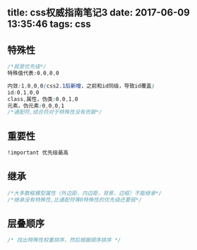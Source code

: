 title: css权威指南笔记3
date: 2017-06-09 13:35:46
tags: css
---

## 特殊性

```css
/*就是优先级*/
特殊值代表:0,0,0,0

内敛:1,0,0,0(css2.1后新增，之前和id同级，导致id覆盖)
id:0,1,0,0
class,属性，伪类:0,0,1,0
元素，伪元素:0,0,0,1
/*通配符,结合符对于特殊性没有贡献*/
```

## 重要性

```css
!important 优先级最高

```

## 继承


```css
/*大多数框模型属性（外边距，内边距，背景，边框）不能继承*/
/*继承没有特殊性,比通配符等0特殊性的优先级还要弱*/

```


## 层叠顺序


```css
/* 找出特殊性权重排序，然后根据顺序排序 */

```
